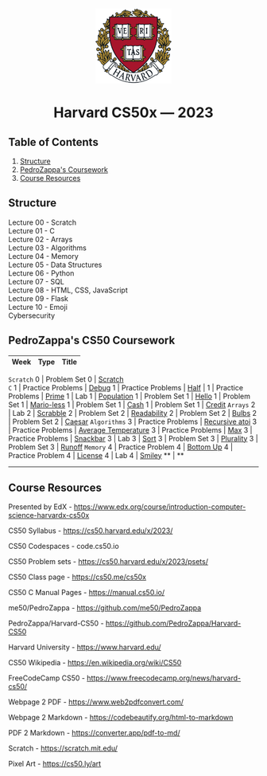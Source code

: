 <br>
<p align="center">
<img src="harvard.png" alt="logo" height="150"/>
</p>
<h1 align="center">
Harvard CS50x — 2023
</h1>

## Table of Contents
1. [Structure](#structure)
2. [PedroZappa's Coursework](#pedrozappas-cs50-coursework)
3. [Course Resources](#course-resources)

## Structure 

Lecture 00 - Scratch <br>
Lecture 01 - C <br>
Lecture 02 - Arrays <br>
Lecture 03 - Algorithms <br>
Lecture 04 - Memory <br>
Lecture 05 - Data Structures <br>
Lecture 06 - Python <br>
Lecture 07 - SQL <br>
Lecture 08 - HTML, CSS, JavaScript <br>
Lecture 09 - Flask <br>
Lecture 10 - Emoji <br>
Cybersecurity <br>

## PedroZappa's CS50 Coursework

<!-- https://github.com/gepser/markdown-progress -->
 Week | Type          | Title       
 -----| ----------- | -----------  
 `Scratch` 
 0    | Problem Set 0     | [Scratch](C/pset0/)  
 `C` 
 1    | Practice Problems | [Debug](C/pp1/) 
 1    | Practice Problems | [Half](C/pp1/) |
 1    | Practice Problems | [Prime](C/pp1/) 
 1    | Lab 1             | [Population](C/lab1/) 
 1    | Problem Set 1     | [Hello](C/pset1/) 
 1    | Problem Set 1     | [Mario-less](C/pset1/) 
 1    | Problem Set 1     | [Cash](C/pset1/) 
 1    | Problem Set 1     | [Credit](C/pset1/) 
 `Arrays` 
 2    | Lab 2             | [Scrabble](C/lab2/) 
 2    | Problem Set 2     | [Readability](C/pset2/) 
 2    | Problem Set 2     | [Bulbs](C/pset2/) 
 2    | Problem Set 2     | [Caesar](C/pset2/) 
 `Algorithms` 
 3    | Practice Problems | [Recursive atoi](C/pp3/) 
 3    | Practice Problems | [Average Temperature](C/pp3/) 
 3    | Practice Problems | [Max](C/pp3/) 
 3    | Practice Problems | [Snackbar](C/pp3/) 
 3    | Lab 3             | [Sort](C/lab3/) 
 3    | Problem Set 3     | [Plurality](C/pset3/) 
 3    | Problem Set 3     | [Runoff](C/pset3/) 
 `Memory` 
 4    | Practice Problem 4 | [Bottom Up](C/pp4/) 
 4    | Practice Problem 4 | [License](C/pp4/) 
 4    | Lab 4              | [Smiley](C/lab4/smiley/) 
 ** | ** 

<hr>

## Course Resources

Presented by EdX - https://www.edx.org/course/introduction-computer-science-harvardx-cs50x

CS50 Syllabus - https://cs50.harvard.edu/x/2023/

CS50 Codespaces - code.cs50.io

CS50 Problem sets - https://cs50.harvard.edu/x/2023/psets/

CS50 Class page - https://cs50.me/cs50x

CS50 C Manual Pages -  https://manual.cs50.io/

me50/PedroZappa - https://github.com/me50/PedroZappa

PedroZappa/Harvard-CS50 - https://github.com/PedroZappa/Harvard-CS50

Harvard University - https://www.harvard.edu/

CS50 Wikipedia - https://en.wikipedia.org/wiki/CS50

FreeCodeCamp CS50 - https://www.freecodecamp.org/news/harvard-cs50/

Webpage 2 PDF - https://www.web2pdfconvert.com/

Webpage 2 Markdown - https://codebeautify.org/html-to-markdown

PDF 2 Markdown - https://converter.app/pdf-to-md/

Scratch - https://scratch.mit.edu/

Pixel Art - https://cs50.ly/art
